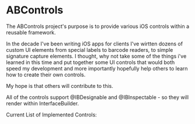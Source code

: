 # ABControls
The ABControls project's purpose is to provide various iOS controls within a reusable framework.

In the decade I've been writing iOS apps for clients I've wirtten dozens of custom UI elements from special labels to
barcode readers, to simple signature capture elements.  I thought, why not take some of the things i've learned in this 
time and put together some UI controls that would both speed my development and more importantly hopefully help others 
to learn how to create their own controls.

My hope is that others will contribute to this.

All of the controls support @IBDesignable and @IBInspectable - so they will render within InterfaceBuilder.

Current List of Implemented Controls:

